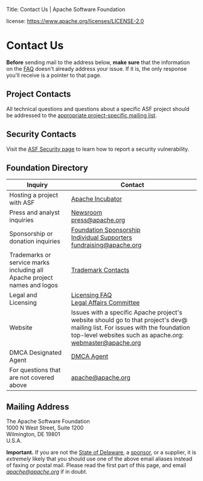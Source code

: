 Title: Contact Us | Apache Software Foundation

license: https://www.apache.org/licenses/LICENSE-2.0

# Contact Us

**Before** sending mail to the address below, **make sure** that  the information on the [FAQ](https://www.apache.org/foundation/faq) doesn't already address your issue. If it is, the only response you'll receive is a pointer
to that page.

## Project Contacts

All technical questions and questions about a specific ASF project should be addressed to the [appropriate project-specific mailing list](https://projects.apache.org/projects.html). 

## Security Contacts

Visit the [ASF Security page](https://www.apache.org/security/) to learn how to report a security vulnerability. 

## Foundation Directory


| Inquiry     | Contact |
| ----------- | ----------- |
| Hosting a project with ASF      | [Apache Incubator](https://incubator.apache.org/)        |
| Press and analyst inquiries   | [Newsroom](https://apache.org/press/) <br> press@apache.org         |
| Sponsorship or donation inquiries     | [Foundation Sponsorship](https://apache.org/foundation/sponsorship.html) <br> [Individual Supporters](/foundation/individual-supporters) <br> fundraising@apache.org       |
| Trademarks or service marks including all Apache project names and logos   | [Trademark Contacts](https://apache.org/foundation/marks/contact)      |
| Legal and Licensing     | [Licensing FAQ](https://apache.org/foundation/license-faq.html) <br>  [Legal Affairs Committee](https://apache.org/legal/)      |
| Website   | Issues with a specific Apache project's website should go to that project's dev@ mailing list. For issues with the foundation top-level websites such as apache.org: webmaster@apache.org      |
| DMCA Designated Agent     | [DMCA Agent](https://apache.org/legal/dmca.html)       |
| For questions that are not covered above   | apache@apache.org      |

## Mailing Address

The Apache Software Foundation<br>
1000 N West Street, Suite 1200<br>
Wilmington, DE  19801<br>
U.S.A.<br>

**Important.** If you are not the [State of Delaware](records/),
a [sponsor](/foundation/sponsors), or a supplier, it is *extremely* likely that
you should use one of the above email aliases instead of faxing or postal mail.  Please read
the first part of this page, and email *apache@apache.org*
if in doubt.
